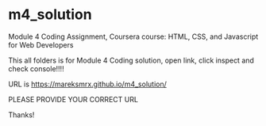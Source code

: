 # m4_solution

Module 4 Coding Assignment, Coursera course: HTML, CSS, and Javascript for Web Developers

This all folders is for Module 4 Coding solution, open link, click inspect and check console!!!!

URL is https://mareksmrx.github.io/m4_solution/

PLEASE PROVIDE YOUR CORRECT URL

Thanks!
